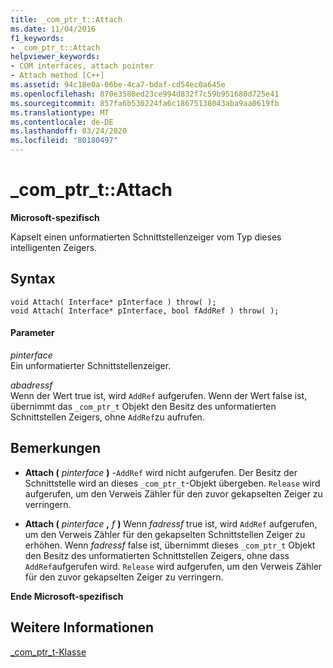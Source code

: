 ```yaml
---
title: _com_ptr_t::Attach
ms.date: 11/04/2016
f1_keywords:
- _com_ptr_t::Attach
helpviewer_keywords:
- COM interfaces, attach pointer
- Attach method [C++]
ms.assetid: 94c18e0a-06be-4ca7-bdaf-cd54ec0a645e
ms.openlocfilehash: 870e3580ed23ce994d832f7c59b951680d725e41
ms.sourcegitcommit: 857fa6b530224fa6c18675138043aba9aa0619fb
ms.translationtype: MT
ms.contentlocale: de-DE
ms.lasthandoff: 03/24/2020
ms.locfileid: "80180497"
---
```

# <a name="_com_ptr_tattach"></a>_com_ptr_t::Attach

**Microsoft-spezifisch**

Kapselt einen unformatierten Schnittstellenzeiger vom Typ dieses intelligenten Zeigers.

## <a name="syntax"></a>Syntax

```
void Attach( Interface* pInterface ) throw( );
void Attach( Interface* pInterface, bool fAddRef ) throw( );
```

#### <a name="parameters"></a>Parameter

*pinterface*<br/>
Ein unformatierter Schnittstellenzeiger.

*abadressf*<br/>
Wenn der Wert true ist, wird `AddRef` aufgerufen. Wenn der Wert false ist, übernimmt das `_com_ptr_t` Objekt den Besitz des unformatierten Schnittstellen Zeigers, ohne `AddRef`zu aufrufen.

## <a name="remarks"></a>Bemerkungen

- **Attach (**  *pinterface*  **)** -`AddRef` wird nicht aufgerufen. Der Besitz der Schnittstelle wird an dieses `_com_ptr_t`-Objekt übergeben. `Release` wird aufgerufen, um den Verweis Zähler für den zuvor gekapselten Zeiger zu verringern.

- **Attach (**  *pinterface* **,**  *f*  **)** Wenn *fadressf* true ist, wird `AddRef` aufgerufen, um den Verweis Zähler für den gekapselten Schnittstellen Zeiger zu erhöhen. Wenn *fadressf* false ist, übernimmt dieses `_com_ptr_t` Objekt den Besitz des unformatierten Schnittstellen Zeigers, ohne dass `AddRef`aufgerufen wird. `Release` wird aufgerufen, um den Verweis Zähler für den zuvor gekapselten Zeiger zu verringern.

**Ende Microsoft-spezifisch**

## <a name="see-also"></a>Weitere Informationen

[_com_ptr_t-Klasse](../cpp/com-ptr-t-class.md)
